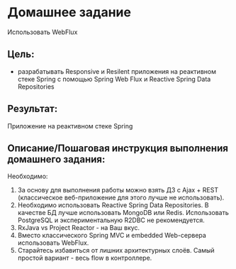 # Домашнее задание
Использовать WebFlux
## Цель:
- разрабатывать Responsive и Resilent приложения на реактивном стеке Spring c помощью Spring Web Flux и Reactive Spring Data Repositories

## Результат: 
Приложение на реактивном стеке Spring


## Описание/Пошаговая инструкция выполнения домашнего задания:
Необходимо:

1. За основу для выполнения работы можно взять ДЗ с Ajax + REST (классическое веб-приложение для этого лучше не использовать).
2. Необходимо использовать Reactive Spring Data Repositories. В качестве БД лучше использовать MongoDB или Redis. Использовать PostgreSQL и экспериментальную R2DBC не рекомендуется.
3. RxJava vs Project Reactor - на Ваш вкус.
4. Вместо классического Spring MVC и embedded Web-сервера использовать WebFlux.
5. Старайтесь избавиться от лишних архитектурных слоёв. Самый простой вариант - весь flow в контроллере.